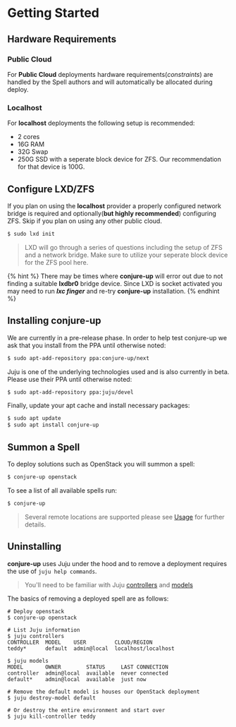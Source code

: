 # Getting Started

## Hardware Requirements

### Public Cloud
For **Public Cloud** deployments hardware requirements(_constraints_) are handled by the
Spell authors and will automatically be allocated during deploy.

### Localhost
For **localhost** deployments the following setup is recommended:

 * 2 cores
 * 16G RAM
 * 32G Swap
 * 250G SSD with a seperate block device for ZFS. Our recommendation for that device is 100G.

## Configure LXD/ZFS

If you plan on using the **localhost** provider a properly configured network
bridge is required and optionally(**but highly recommended**)
configuring ZFS. Skip if you plan on using any other public cloud.

```bash
$ sudo lxd init
```

> LXD will go through a series of questions including the setup of ZFS and a
> network bridge. Make sure to utilize your seperate block device for the ZFS
> pool here.

{% hint %}
There may be times where <strong>conjure-up</strong> will error out due to not
finding a suitable <strong>lxdbr0</strong> bridge device. Since LXD is socket activated you
may need to run <strong><i>lxc finger</i></strong> and re-try <strong>conjure-up</strong> installation.
{% endhint %}


## Installing conjure-up

We are currently in a pre-release phase. In order to help test conjure-up we ask
that you install from the PPA until otherwise noted:

```bash
$ sudo apt-add-repository ppa:conjure-up/next
```

Juju is one of the underlying technologies used and is also currently in beta. Please use their PPA until otherwise noted:

```bash
$ sudo apt-add-repository ppa:juju/devel
```

Finally, update your apt cache and install necessary packages:

```bash
$ sudo apt update
$ sudo apt install conjure-up
```

## Summon a Spell

To deploy solutions such as OpenStack you will summon a spell:

```bash
$ conjure-up openstack
```

To see a list of all available spells run:

```bash
$ conjure-up
```

> Several remote locations are supported please see [Usage](usage.md) for further details.

## Uninstalling

**conjure-up** uses Juju under the hood and to remove a deployment requires the use of `juju help commands`.

> You'll need to be familiar with Juju [controllers](https://jujucharms.com/docs/devel/controllers) and [models](https://jujucharms.com/docs/devel/models)

The basics of removing a deployed spell are as follows:

```
# Deploy openstack
$ conjure-up openstack

# List Juju information
$ juju controllers
CONTROLLER  MODEL    USER         CLOUD/REGION
teddy*      default  admin@local  localhost/localhost

$ juju models
MODEL       OWNER        STATUS     LAST CONNECTION
controller  admin@local  available  never connected
default*    admin@local  available  just now

# Remove the default model is houses our OpenStack deployment
$ juju destroy-model default

# Or destroy the entire environment and start over
$ juju kill-controller teddy
```

